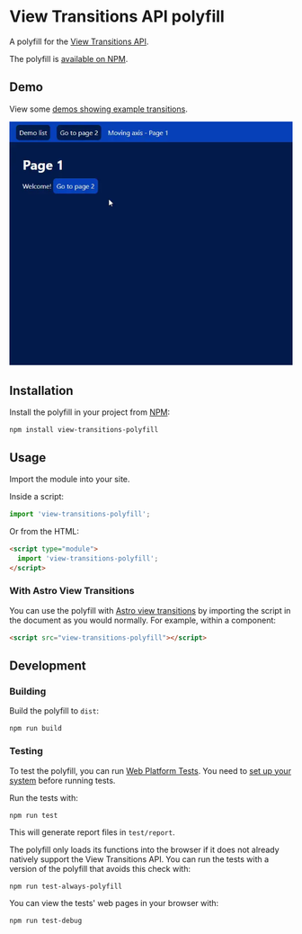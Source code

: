 # View Transitions API polyfill

A polyfill for the [View Transitions API](https://drafts.csswg.org/css-view-transitions/).

The polyfill is [available on NPM](https://www.npmjs.com/package/view-transitions-polyfill).

## Demo

View some [demos showing example transitions](https://demarketed.github.io/view-transitions-polyfill/).

![A screen recording of some demos from the above link](./showcase.webp)

## Installation

Install the polyfill in your project from [NPM](https://www.npmjs.com/package/view-transitions-polyfill):

```
npm install view-transitions-polyfill
```

## Usage

Import the module into your site.

Inside a script:

```js
import 'view-transitions-polyfill';
```

Or from the HTML:

```html
<script type="module">
  import 'view-transitions-polyfill';
</script>
```

### With Astro View Transitions

You can use the polyfill with [Astro view transitions](https://docs.astro.build/en/guides/view-transitions/) by importing the script in the document as you would normally. For example, within a component:

```html
<script src="view-transitions-polyfill"></script>
```

## Development

### Building

Build the polyfill to `dist`:

```
npm run build
```

### Testing

To test the polyfill, you can run [Web Platform Tests](https://web-platform-tests.org/index.html).
You need to [set up your system](https://web-platform-tests.org/running-tests/from-local-system.html) before running tests.

Run the tests with:

```
npm run test
```

This will generate report files in `test/report`.

The polyfill only loads its functions into the browser if it does not already natively support the View Transitions API.
You can run the tests with a version of the polyfill that avoids this check with:

```
npm run test-always-polyfill
```

You can view the tests' web pages in your browser with:

```
npm run test-debug
```
